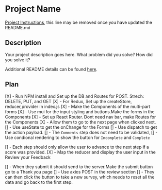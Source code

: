# Project Name

[Project Instructions](./INSTRUCTIONS.md), this line may be removed once you have updated the README.md

## Description

Your project description goes here. What problem did you solve? How did you solve it?

Additional README details can be found [here](https://github.com/PrimeAcademy/readme-template/blob/master/README.md).



## Plan
[X] - Run NPM install and Set up the DB and Routes for POST. Strech: DELETE, PUT, and GET
[X] - For Redux, Set up the createStore, reducer,provider in index.js
[X] - Make the Components of the multi-part forms 
[X] - Use mui for the input styling and buttons.Make the forms in the Components
[X] - Set up React Router. Dont need nav bar, make Routes for the Components
[X] - Allow them to go to the next page when clicked next. 
[] - Use useState to get the onChange for the Forms
[] - Use dispatch to get the action payload.
[] - The `Comments` step does not need to be validated,
[] - Use condional rendering to show the button for `Incomplete` and `Complete`

[] - Each step should only allow the user to advance to the next step if a score was provided.
[X] - Map the reducer and display the user input in the Review your Feedback

[] - When they submit it should send to the server.Make the submit button go to a Thank you page
[] - Use axios POST in the review section
[] - They can then click the button to take a new survey, which needs to reset all the data and go back to the first step.